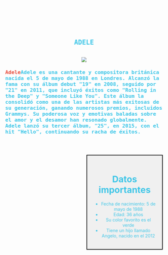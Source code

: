 <html>
<head>
<title>Adele </title>
</head>

<body>
<center>
<font color="#3cc5e7">
<h1><marquee> la musica es el reflejo del alma</marquee></h1>
</center>

<br><br>

<font color="#3cc5e7">
<Center>
<h2>
<tt>
ADELE
</h2>
</tt>
</center>
</font>

<br>
<center>
<img src="C:\Users\MINEDUCYT\Desktop\Paginas web clas\adele.webp">
</body>
</center>

<tt>
<h3>
<p>
<font color=#e74c3c> Adele</font>Adele es una cantante y compositora británica nacida el 5 de mayo de 1988 en Londres. Alcanzó la fama con su álbum debut "19" en 2008, seguido por "21" en 2011, que incluyó éxitos como "Rolling in the Deep" y "Someone Like You". Este álbum la consolidó como una de las artistas más exitosas de su generación, ganando numerosos premios, incluidos Grammys. Su poderosa voz y emotivas baladas sobre el amor y el desamor han resonado globalmente. Adele lanzó su tercer álbum, "25", en 2015, con el hit "Hello", continuando su racha de éxitos.
</p></h3></tt>

<br><br>

<style>
        .cuadro {
            width: 200px;
            padding: 20px;
            border: 2px solid #000;
            text-align: center;
            position: relative;
            right: 0;
            background-color: #f0f0f0;
            float: right;
        }
    </style>
</head>
<body>
<div class="cuadro">
<h1>Datos importantes </h1>
<ul>
        <li>Fecha de nacimiento: 5 de mayo de 1988</li>
        <li> Edad: 36 años </li>
        <li>Su color favorito es el verde</li>
        <li> Tiene un hijo llamado Angelo, nacido en el 2012</li>
    </ul>
</div>


<br>
<inframe 
src=https://www.youtube.com/embed/YEebxZ4Fhmw
</inframe>



</body>



</html>
